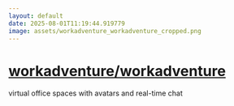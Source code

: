 ```yaml
---
layout: default
date: 2025-08-01T11:19:44.919779
image: assets/workadventure_workadventure_cropped.png
---
```


# [workadventure/workadventure](https://github.com/workadventure/workadventure)

virtual office spaces with avatars and real-time chat
